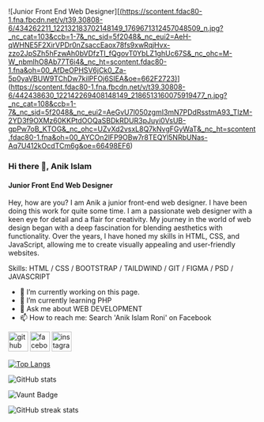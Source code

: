 ![Junior Front End Web Designer][[(https://scontent.fdac80-1.fna.fbcdn.net/v/t39.30808-6/434262211_122132183702148149_1769671312457048509_n.jpg?_nc_cat=103&ccb=1-7&_nc_sid=5f2048&_nc_eui2=AeH-qWHNE5F2XirVPDr0nZsaccEaox78fs9xwRqjHvx-zzo2JpSZh5hFzwAh0bVDfzTI_fQgovT0YbLZ1ghUc67S&_nc_ohc=M-W_nbmlhO8Ab77T6i4&_nc_ht=scontent.fdac80-1.fna&oh=00_AfDeOPHSV6jCk0_Za-5p0yaVBUW9TChDw7kilPFOj6SIEA&oe=662F2723)](https://scontent.fdac80-1.fna.fbcdn.net/v/t39.30808-6/442438630_122142269408148149_2186513160075919477_n.jpg?_nc_cat=108&ccb=1-7&_nc_sid=5f2048&_nc_eui2=AeGvU7l050zgmI3mN7PDdRsstmA93_TlzM-2YD3f9OXMz60KKPtdOOQaSBDkRDUR3pJuyi0VsUB-gpPw7oB_KTOG&_nc_ohc=UZvXd2vsxL8Q7kNvgFGyWaT&_nc_ht=scontent.fdac80-1.fna&oh=00_AYCOn2lFP9OBw7r8TEQYl5NRbUNas-Aq7U412kOcdTCm6g&oe=66498EF6)](https://scontent.fdac80-1.fna.fbcdn.net/v/t39.30808-6/442438630_122142269408148149_2186513160075919477_n.jpg?_nc_cat=108&ccb=1-7&_nc_sid=5f2048&_nc_eui2=AeGvU7l050zgmI3mN7PDdRsstmA93_TlzM-2YD3f9OXMz60KKPtdOOQaSBDkRDUR3pJuyi0VsUB-gpPw7oB_KTOG&_nc_ohc=UZvXd2vsxL8Q7kNvgFGyWaT&_nc_ht=scontent.fdac80-1.fna&oh=00_AYCOn2lFP9OBw7r8TEQYl5NRbUNas-Aq7U412kOcdTCm6g&oe=66498EF6)

### Hi there 👋, Anik Islam
#### Junior Front End Web Designer


Hey, how are you? I am Anik a junior front-end web designer. I have been doing this work for quite some time. I am a passionate web designer with a keen eye for detail and a flair for creativity. My journey in the world of web design began with a deep fascination for blending aesthetics with functionality. Over the years, I have honed my skills in HTML, CSS, and JavaScript, allowing me to create visually appealing and user-friendly websites.

Skills:  HTML / CSS / BOOTSTRAP /  TAILDWIND /  GIT / FIGMA / PSD / JAVASCRIPT 

- 🔭 I’m currently working on this page. 
- 🌱 I’m currently learning PHP 
- 💬 Ask me about WEB DEVELOPMENT 
- 📫 How to reach me: Search 'Anik Islam Roni' on Facebook 


[<img src='https://cdn.jsdelivr.net/npm/simple-icons@3.0.1/icons/github.svg' alt='github' height='40'>](https://github.com/Roni006)  [<img src='https://cdn.jsdelivr.net/npm/simple-icons@3.0.1/icons/facebook.svg' alt='facebook' height='40'>](https://www.facebook.com/#)  [<img src='https://cdn.jsdelivr.net/npm/simple-icons@3.0.1/icons/instagram.svg' alt='instagram' height='40'>](https://www.instagram.com/#/)  

[![Top Langs](https://github-readme-stats.vercel.app/api/top-langs/?username=Roni006)](https://github.com/anuraghazra/github-readme-stats)

![GitHub stats](https://github-readme-stats.vercel.app/api?username=Roni006&show_icons=true&count_private=true)  

![Vaunt Badge](https://api.vaunt.dev/v1/github/entities/Roni006/contributions?format=svg&private=true)  

![GitHub streak stats](https://streak-stats.demolab.com/?user=Roni006)  

